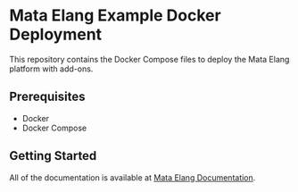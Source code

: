 # Mata Elang Example Docker Deployment

This repository contains the Docker Compose files to deploy the Mata Elang platform with add-ons.

## Prerequisites

- Docker
- Docker Compose

## Getting Started

All of the documentation is available at [Mata Elang Documentation](https://mataelang.net/).
